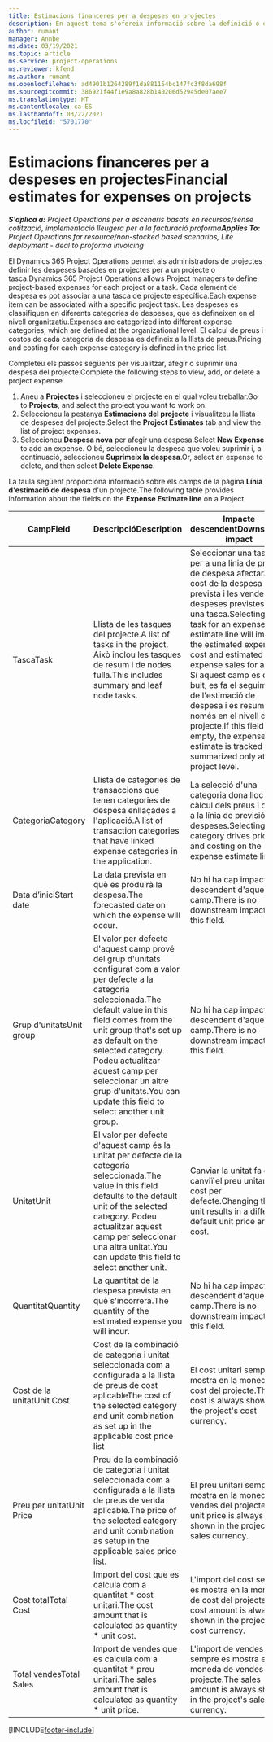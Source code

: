 ```yaml
---
title: Estimacions financeres per a despeses en projectes
description: En aquest tema s'ofereix informació sobre la definició o estimació de les despeses basades en el projecte.
author: rumant
manager: Annbe
ms.date: 03/19/2021
ms.topic: article
ms.service: project-operations
ms.reviewer: kfend
ms.author: rumant
ms.openlocfilehash: ad4901b1264289f1da881154bc147fc3f8da698f
ms.sourcegitcommit: 386921f44f1e9a8a828b140206d52945de07aee7
ms.translationtype: HT
ms.contentlocale: ca-ES
ms.lasthandoff: 03/22/2021
ms.locfileid: "5701770"
---
```

# <a name="financial-estimates-for-expenses-on-projects"></a><span data-ttu-id="b5627-103">Estimacions financeres per a despeses en projectes</span><span class="sxs-lookup"><span data-stu-id="b5627-103">Financial estimates for expenses on projects</span></span>
<span data-ttu-id="b5627-104">_**S'aplica a:** Project Operations per a escenaris basats en recursos/sense cotització, implementació lleugera per a la facturació proforma_</span><span class="sxs-lookup"><span data-stu-id="b5627-104">_**Applies To:** Project Operations for resource/non-stocked based scenarios, Lite deployment - deal to proforma invoicing_</span></span>

<span data-ttu-id="b5627-105">El Dynamics 365 Project Operations permet als administradors de projectes definir les despeses basades en projectes per a un projecte o tasca.</span><span class="sxs-lookup"><span data-stu-id="b5627-105">Dynamics 365 Project Operations allows Project managers to define project-based expenses for each project or a task.</span></span> <span data-ttu-id="b5627-106">Cada element de despesa es pot associar a una tasca de projecte específica.</span><span class="sxs-lookup"><span data-stu-id="b5627-106">Each expense item can be associated with a specific project task.</span></span> <span data-ttu-id="b5627-107">Les despeses es classifiquen en diferents categories de despeses, que es defineixen en el nivell organitzatiu.</span><span class="sxs-lookup"><span data-stu-id="b5627-107">Expenses are categorized into different expense categories, which are defined at the organizational level.</span></span> <span data-ttu-id="b5627-108">El càlcul de preus i costos de cada categoria de despesa es defineix a la llista de preus.</span><span class="sxs-lookup"><span data-stu-id="b5627-108">Pricing and costing for each expense category is defined in the price list.</span></span> 

<span data-ttu-id="b5627-109">Completeu els passos següents per visualitzar, afegir o suprimir una despesa del projecte.</span><span class="sxs-lookup"><span data-stu-id="b5627-109">Complete the following steps to view, add, or delete a project expense.</span></span>

1. <span data-ttu-id="b5627-110">Aneu a **Projectes** i seleccioneu el projecte en el qual voleu treballar.</span><span class="sxs-lookup"><span data-stu-id="b5627-110">Go to **Projects**, and select the project you want to work on.</span></span>
2. <span data-ttu-id="b5627-111">Seleccioneu la pestanya **Estimacions del projecte** i visualitzeu la llista de despeses del projecte.</span><span class="sxs-lookup"><span data-stu-id="b5627-111">Select the **Project Estimates** tab and view the list of project expenses.</span></span>
3. <span data-ttu-id="b5627-112">Seleccioneu **Despesa nova** per afegir una despesa.</span><span class="sxs-lookup"><span data-stu-id="b5627-112">Select **New Expense** to add an expense.</span></span> <span data-ttu-id="b5627-113">O bé, seleccioneu la despesa que voleu suprimir i, a continuació, seleccioneu **Suprimeix la despesa**.</span><span class="sxs-lookup"><span data-stu-id="b5627-113">Or, select an expense to delete, and then select **Delete Expense**.</span></span>

<span data-ttu-id="b5627-114">La taula següent proporciona informació sobre els camps de la pàgina **Línia d'estimació de despesa** d'un projecte.</span><span class="sxs-lookup"><span data-stu-id="b5627-114">The following table provides information about the fields on the **Expense Estimate line** on a Project.</span></span> 

| <span data-ttu-id="b5627-115">**Camp**</span><span class="sxs-lookup"><span data-stu-id="b5627-115">**Field**</span></span> | <span data-ttu-id="b5627-116">**Descripció**</span><span class="sxs-lookup"><span data-stu-id="b5627-116">**Description**</span></span> | <span data-ttu-id="b5627-117">**Impacte descendent**</span><span class="sxs-lookup"><span data-stu-id="b5627-117">**Downstream impact**</span></span> |
| --- | --- | --- |
| <span data-ttu-id="b5627-118">Tasca</span><span class="sxs-lookup"><span data-stu-id="b5627-118">Task</span></span> | <span data-ttu-id="b5627-119">Llista de les tasques del projecte.</span><span class="sxs-lookup"><span data-stu-id="b5627-119">A list of tasks in the project.</span></span> <span data-ttu-id="b5627-120">Això inclou les tasques de resum i de nodes fulla.</span><span class="sxs-lookup"><span data-stu-id="b5627-120">This includes summary and leaf node tasks.</span></span> | <span data-ttu-id="b5627-121">Seleccionar una tasca per a una línia de previsió de despesa afectarà el cost de la despesa prevista i les vendes de despeses previstes per a una tasca.</span><span class="sxs-lookup"><span data-stu-id="b5627-121">Selecting a task for an expense estimate line will impact the estimated expense cost and estimated expense sales for a task.</span></span> <span data-ttu-id="b5627-122">Si aquest camp es deixa buit, es fa el seguiment de l'estimació de despesa i es resumeix només en el nivell del projecte.</span><span class="sxs-lookup"><span data-stu-id="b5627-122">If this field is left empty, the expense estimate is tracked and summarized only at the project level.</span></span> |
| <span data-ttu-id="b5627-123">Categoria</span><span class="sxs-lookup"><span data-stu-id="b5627-123">Category</span></span> | <span data-ttu-id="b5627-124">Llista de categories de transaccions que tenen categories de despesa enllaçades a l'aplicació.</span><span class="sxs-lookup"><span data-stu-id="b5627-124">A list of transaction categories that have linked expense categories in the application.</span></span> | <span data-ttu-id="b5627-125">La selecció d'una categoria dona lloc al càlcul dels preus i costos a la línia de previsió de despeses.</span><span class="sxs-lookup"><span data-stu-id="b5627-125">Selecting a category drives pricing and costing on the expense estimate line.</span></span> |
| <span data-ttu-id="b5627-126">Data d’inici</span><span class="sxs-lookup"><span data-stu-id="b5627-126">Start date</span></span> | <span data-ttu-id="b5627-127">La data prevista en què es produirà la despesa.</span><span class="sxs-lookup"><span data-stu-id="b5627-127">The forecasted date on which the expense will occur.</span></span> | <span data-ttu-id="b5627-128">No hi ha cap impacte descendent d'aquest camp.</span><span class="sxs-lookup"><span data-stu-id="b5627-128">There is no downstream impact for this field.</span></span> |
| <span data-ttu-id="b5627-129">Grup d'unitats</span><span class="sxs-lookup"><span data-stu-id="b5627-129">Unit group</span></span> | <span data-ttu-id="b5627-130">El valor per defecte d'aquest camp prové del grup d'unitats configurat com a valor per defecte a la categoria seleccionada.</span><span class="sxs-lookup"><span data-stu-id="b5627-130">The default value in this field comes from the unit group that's set up as default on the selected category.</span></span> <span data-ttu-id="b5627-131">Podeu actualitzar aquest camp per seleccionar un altre grup d'unitats.</span><span class="sxs-lookup"><span data-stu-id="b5627-131">You can update this field to select another unit group.</span></span> | <span data-ttu-id="b5627-132">No hi ha cap impacte descendent d'aquest camp.</span><span class="sxs-lookup"><span data-stu-id="b5627-132">There is no downstream impact for this field.</span></span> |
| <span data-ttu-id="b5627-133">Unitat</span><span class="sxs-lookup"><span data-stu-id="b5627-133">Unit</span></span> | <span data-ttu-id="b5627-134">El valor per defecte d'aquest camp és la unitat per defecte de la categoria seleccionada.</span><span class="sxs-lookup"><span data-stu-id="b5627-134">The value in this field defaults to the default unit of the selected category.</span></span> <span data-ttu-id="b5627-135">Podeu actualitzar aquest camp per seleccionar una altra unitat.</span><span class="sxs-lookup"><span data-stu-id="b5627-135">You can update this field to select another unit.</span></span> | <span data-ttu-id="b5627-136">Canviar la unitat fa que canviï el preu unitari i el cost per defecte.</span><span class="sxs-lookup"><span data-stu-id="b5627-136">Changing the unit results in a different default unit price and cost.</span></span> |
| <span data-ttu-id="b5627-137">Quantitat</span><span class="sxs-lookup"><span data-stu-id="b5627-137">Quantity</span></span> | <span data-ttu-id="b5627-138">La quantitat de la despesa prevista en què s'incorrerà.</span><span class="sxs-lookup"><span data-stu-id="b5627-138">The quantity of the estimated expense you will incur.</span></span> | <span data-ttu-id="b5627-139">No hi ha cap impacte descendent d'aquest camp.</span><span class="sxs-lookup"><span data-stu-id="b5627-139">There is no downstream impact for this field.</span></span> |
| <span data-ttu-id="b5627-140">Cost de la unitat</span><span class="sxs-lookup"><span data-stu-id="b5627-140">Unit Cost</span></span> | <span data-ttu-id="b5627-141">Cost de la combinació de categoria i unitat seleccionada com a configurada a la llista de preus de cost aplicable</span><span class="sxs-lookup"><span data-stu-id="b5627-141">The cost of the selected category and unit combination as set up in the applicable cost price list</span></span> | <span data-ttu-id="b5627-142">El cost unitari sempre es mostra en la moneda de cost del projecte.</span><span class="sxs-lookup"><span data-stu-id="b5627-142">The unit cost is always shown in the project's cost currency.</span></span> |
| <span data-ttu-id="b5627-143">Preu per unitat</span><span class="sxs-lookup"><span data-stu-id="b5627-143">Unit Price</span></span> | <span data-ttu-id="b5627-144">Preu de la combinació de categoria i unitat seleccionada com a configurada a la llista de preus de venda aplicable.</span><span class="sxs-lookup"><span data-stu-id="b5627-144">The price of the selected category and unit combination as setup in the applicable sales price list.</span></span> | <span data-ttu-id="b5627-145">El preu unitari sempre es mostra en la moneda de vendes del projecte.</span><span class="sxs-lookup"><span data-stu-id="b5627-145">The unit price is always shown in the project's sales currency.</span></span> |
| <span data-ttu-id="b5627-146">Cost total</span><span class="sxs-lookup"><span data-stu-id="b5627-146">Total Cost</span></span> | <span data-ttu-id="b5627-147">Import del cost que es calcula com a quantitat \* cost unitari.</span><span class="sxs-lookup"><span data-stu-id="b5627-147">The cost amount that is calculated as quantity \* unit cost.</span></span>| <span data-ttu-id="b5627-148">L'import del cost sempre es mostra en la moneda de cost del projecte.</span><span class="sxs-lookup"><span data-stu-id="b5627-148">The cost amount is always shown in the project's cost currency.</span></span> |
| <span data-ttu-id="b5627-149">Total vendes</span><span class="sxs-lookup"><span data-stu-id="b5627-149">Total Sales</span></span> | <span data-ttu-id="b5627-150">Import de vendes que es calcula com a quantitat \* preu unitari.</span><span class="sxs-lookup"><span data-stu-id="b5627-150">The sales amount that is calculated as quantity \* unit price.</span></span> | <span data-ttu-id="b5627-151">L'import de vendes sempre es mostra en la moneda de vendes del projecte.</span><span class="sxs-lookup"><span data-stu-id="b5627-151">The sales amount is always shown in the project's sales currency.</span></span> |


[!INCLUDE[footer-include](../includes/footer-banner.md)]
